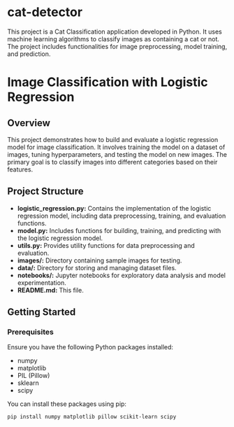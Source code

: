 # cat-detector
This project is a Cat Classification application developed in Python. It uses machine learning algorithms to classify images as containing a cat or not. The project includes functionalities for image preprocessing, model training, and prediction.
# Image Classification with Logistic Regression

## Overview

This project demonstrates how to build and evaluate a logistic regression model for image classification. It involves training the model on a dataset of images, tuning hyperparameters, and testing the model on new images. The primary goal is to classify images into different categories based on their features.

## Project Structure

- **logistic_regression.py:** Contains the implementation of the logistic regression model, including data preprocessing, training, and evaluation functions.
- **model.py:** Includes functions for building, training, and predicting with the logistic regression model.
- **utils.py:** Provides utility functions for data preprocessing and evaluation.
- **images/:** Directory containing sample images for testing.
- **data/:** Directory for storing and managing dataset files.
- **notebooks/:** Jupyter notebooks for exploratory data analysis and model experimentation.
- **README.md:** This file.

## Getting Started

### Prerequisites

Ensure you have the following Python packages installed:

- numpy
- matplotlib
- PIL (Pillow)
- sklearn
- scipy

You can install these packages using pip:

```bash
pip install numpy matplotlib pillow scikit-learn scipy
